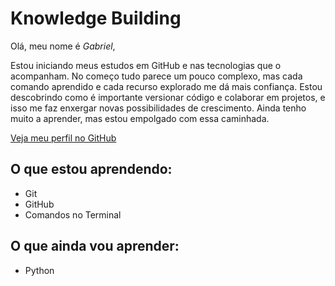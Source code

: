 # Knowledge Building

Olá, meu nome é *Gabriel*,

Estou iniciando meus estudos em GitHub e nas tecnologias que o acompanham. No começo tudo parece um pouco complexo, mas cada comando aprendido e cada recurso explorado me dá mais confiança. Estou descobrindo como é importante versionar código e colaborar em projetos, e isso me faz enxergar novas possibilidades de crescimento. Ainda tenho muito a aprender, mas estou empolgado com essa caminhada.

[Veja meu perfil no GitHub](https://github.com/gllisboads)

## O que estou aprendendo:

- Git
- GitHub
- Comandos no Terminal

## O que ainda vou aprender:

- Python